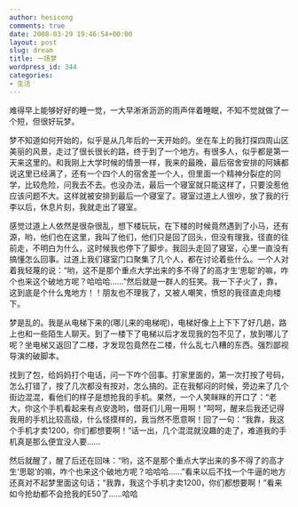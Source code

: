 ```yaml
---
author: hesicong
comments: true
date: 2008-03-29 19:46:54+00:00
layout: post
slug: dream
title: 一场梦
wordpress_id: 344
categories:
- 生活
---
```


难得早上能够好好的睡一觉，一大早淅淅沥沥的雨声伴着睡眠，不知不觉就做了一个短，但很好玩梦。

梦不知道如何开始的，似乎是从几年后的一天开始的。坐在车上的我打探四周山区美丽的风景，走过了很长很长的路，终于到了一个地方。有很多人，似乎都是第一天来这里的。和我刚上大学时候的情景一样，我来的最晚，最后宿舍安排的阿姨都说这里已经满了，还有一个四个人的宿舍差一个人，但里面一个精神分裂症的同学，比较危险，问我去不去。也没办法，最后一个寝室就只能这样了，只要没惹他应该问题不大。这样就被安排到最后一个寝室了。寝室过道上人很吵，放了我的行李以后，休息片刻，我就走出了寝室。

感觉过道上人依然是很杂很乱，想下楼玩玩，在下楼的时候竟然遇到了小马，还有源，哟，他们也在这里，我叫了他们，他们只是回了回头，但没有理我，径直的往前走，不明白为什么，这时候我也停下了脚步。我回头走回了寝室，心里一直没有搞懂怎么回事。过道上我们寝室门口聚集了几个人，都在讨论着些什么。一个人对着我轻蔑的说：“哟，这不是那个重点大学出来的多不得了的高才生‘思聪’的嘛，咋个也来这个破地方呢？哈哈哈……”然后就是一群人的狂笑。我一下子火了，靠，这到底是个什么鬼地方！！朋友也不理我了，又被人嘲笑，愤怒的我径直走向楼下。

梦是乱的。我是从电梯下来的(哪儿来的电梯呢)，电梯好像上上下下了好几趟，路上也和一些陌生人聊天。到了一楼下了电梯以后才发现我的包不见了，放到哪儿了呢？坐电梯又返回了二楼，才发现包竟然在二楼，什么乱七八糟的东西。强烈鄙视导演的破脚本。

找到了包，给妈妈打个电话，问一下咋个回事。打家里面的，第一次打按了号码，怎么打错了，按了几次都没有按对，怎么搞的。正在我郁闷的时候，旁边来了几个街边混混，看他们的样子是想抢我的手机。果然，一个人笑眯眯的开口了：“老大，你这个手机看起来有点安逸哟，借哥们儿用一用啊！”呵呵，醒来后我还记得我用的手机比较高级，什么怪摸样的，我当然不愿意啊！回了一句：“我靠，我这个手机才卖1200，你们都想要啊！”话一出，几个混混就没趣的走了，难道我的手机真是那么便宜没人要……

然后就醒了，醒了后还在回味：“哟，这不是那个重点大学出来的多不得了的高才生‘思聪’的嘛，咋个也来这个破地方呢？哈哈哈……”看来以后不找一个牛逼的地方还真对不起梦里面这句话；“我靠，我这个手机才卖1200，你们都想要啊！”看来如今抢劫都不会抢我的E50了……哈哈
